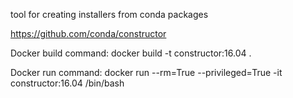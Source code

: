 tool for creating installers from conda packages

https://github.com/conda/constructor

Docker build command:
docker build -t constructor:16.04 .

Docker run command:
docker run --rm=True --privileged=True -it constructor:16.04 /bin/bash

